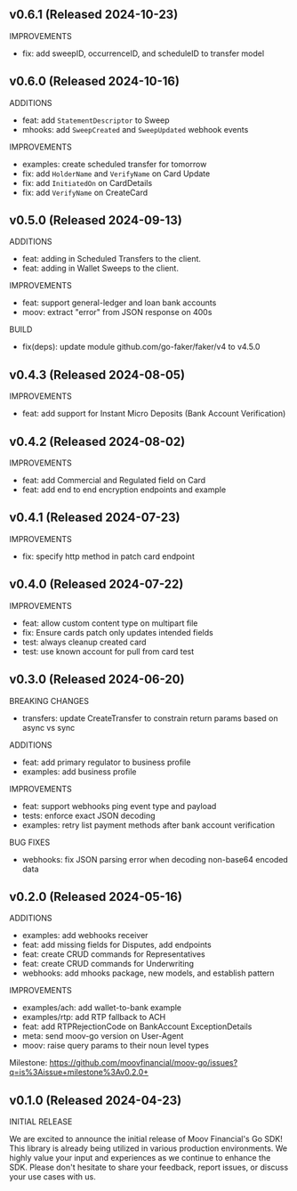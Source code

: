 ## v0.6.1 (Released 2024-10-23)

IMPROVEMENTS

- fix: add sweepID, occurrenceID, and scheduleID to transfer model

## v0.6.0 (Released 2024-10-16)

ADDITIONS

- feat: add `StatementDescriptor` to Sweep
- mhooks: add `SweepCreated` and `SweepUpdated` webhook events

IMPROVEMENTS

- examples: create scheduled transfer for tomorrow
- fix: add `HolderName` and `VerifyName` on Card Update
- fix: add `InitiatedOn` on CardDetails
- fix: add `VerifyName` on CreateCard

## v0.5.0 (Released 2024-09-13)

ADDITIONS

- feat: adding in Scheduled Transfers to the client.
- feat: adding in Wallet Sweeps to the client.

IMPROVEMENTS

- feat: support general-ledger and loan bank accounts
- moov: extract "error" from JSON response on 400s

BUILD

- fix(deps): update module github.com/go-faker/faker/v4 to v4.5.0

## v0.4.3 (Released 2024-08-05)

IMPROVEMENTS

- feat: add support for Instant Micro Deposits (Bank Account Verification)

## v0.4.2 (Released 2024-08-02)

IMPROVEMENTS

- feat: add Commercial and Regulated field on Card
- feat: add end to end encryption endpoints and example

## v0.4.1 (Released 2024-07-23)

IMPROVEMENTS

- fix: specify http method in patch card endpoint

## v0.4.0 (Released 2024-07-22)

IMPROVEMENTS

- feat: allow custom content type on multipart file
- fix: Ensure cards patch only updates intended fields
- test: always cleanup created card
- test: use known account for pull from card test

## v0.3.0 (Released 2024-06-20)

BREAKING CHANGES

- transfers: update CreateTransfer to constrain return params based on async vs sync

ADDITIONS

- feat: add primary regulator to business profile
- examples: add business profile

IMPROVEMENTS

- feat: support webhooks ping event type and payload
- tests: enforce exact JSON decoding
- examples: retry list payment methods after bank account verification

BUG FIXES

- webhooks: fix JSON parsing error when decoding non-base64 encoded data

## v0.2.0 (Released 2024-05-16)

ADDITIONS

- examples: add webhooks receiver
- feat: add missing fields for Disputes, add endpoints
- feat: create CRUD commands for Representatives
- feat: create CRUD commands for Underwriting
- webhooks: add mhooks package, new models, and establish pattern

IMPROVEMENTS

- examples/ach: add wallet-to-bank example
- examples/rtp: add RTP fallback to ACH
- feat: add RTPRejectionCode on BankAccount ExceptionDetails
- meta: send moov-go version on User-Agent
- moov: raise query params to their noun level types

Milestone: https://github.com/moovfinancial/moov-go/issues?q=is%3Aissue+milestone%3Av0.2.0+

## v0.1.0 (Released 2024-04-23)

INITIAL RELEASE

We are excited to announce the initial release of Moov Financial's Go SDK! This library is already being
utilized in various production environments. We highly value your input and experiences as we continue to
enhance the SDK. Please don't hesitate to share your feedback, report issues, or discuss your use cases
with us.

